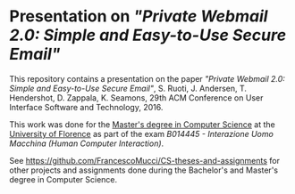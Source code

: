 # Presentation on *"Private Webmail 2.0: Simple and Easy-to-Use Secure Email"*

This repository contains a presentation on the paper *"Private Webmail 2.0: Simple and Easy-to-Use Secure Email"*, S. Ruoti, J. Andersen, T. Hendershot, D. Zappala, K. Seamons, 29th ACM Conference on User Interface Software and Technology, 2016.

This work was done for the [Master's degree in Computer Science](https://www.informaticamagistrale.unifi.it/) at the [University of Florence](https://www.unifi.it/) as part of the exam *B014445 - Interazione Uomo Macchina (Human Computer Interaction)*.

See https://github.com/FrancescoMucci/CS-theses-and-assignments for other projects and assignments done during the Bachelor's and Master's degree in Computer Science.
